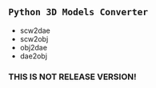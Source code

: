 ## `Python 3D Models Converter`

- scw2dae
- scw2obj
- obj2dae
- dae2obj


### **THIS IS NOT RELEASE VERSION!**

